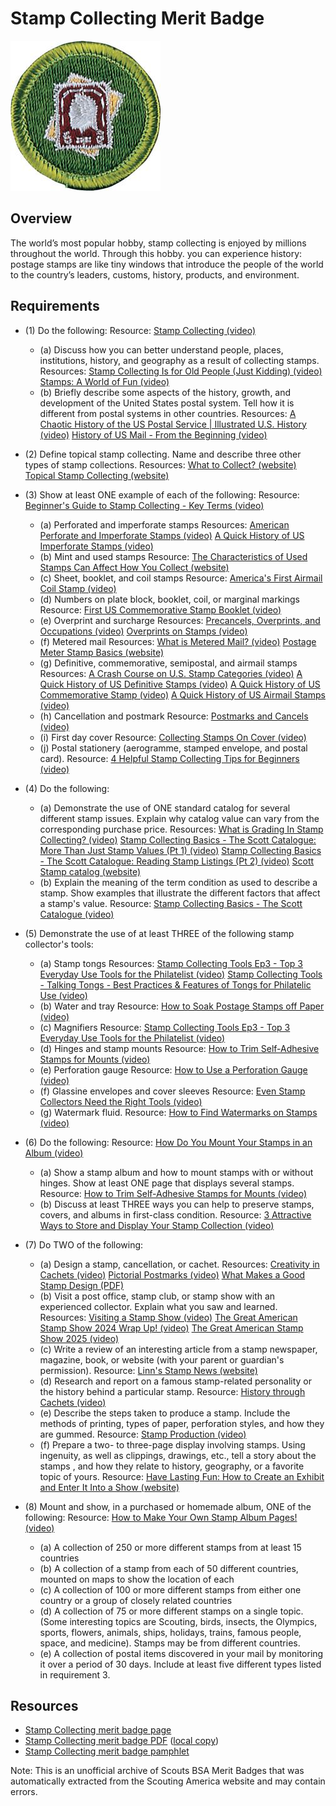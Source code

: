 

# Stamp Collecting Merit Badge

![Stamp Collecting Merit Badge](images/stamp-collecting-merit-badge.jpg)

## Overview



The world’s most popular hobby, stamp collecting is enjoyed by millions throughout the world. Through this hobby. you can experience history: postage stamps are like tiny windows that introduce the people of the world to the country’s leaders, customs, history, products, and environment.

## Requirements

* (1) Do the following: Resource:  [Stamp Collecting (video)](https://youtu.be/Bu6vw5qlO3M?si=2ly00w2ou8AHx4LO)
    * (a) Discuss how you can better understand people, places, institutions, history, and geography as a result of collecting stamps. Resources: [Stamp Collecting Is for Old People (Just Kidding) (video)](https://youtu.be/mp07V-_-lc0?si=qw61WgakvzvCy7sz) [Stamps: A World of Fun (video)](https://youtu.be/FRMsUTbLK4U?si=vFyVadEM1Zd9Ww75)
    * (b) Briefly describe some aspects of the history, growth, and development of the United States postal system. Tell how it is different from postal systems in other countries. Resources: [A Chaotic History of the US Postal Service | Illustrated U.S. History (video)](https://youtu.be/aZ9j5t25CaU?si=b2xn0FgNumDoiiNU) [History of US Mail - From the Beginning (video)](https://youtu.be/U8ioOqupzmo?si=UlX_1ztm7NDn3yyL)


* (2) Define topical stamp collecting.  Name and describe three other types of stamp collections. Resources:  [What to Collect? (website)](https://stamps.org/learn/getting-started/what-to-collect)  [Topical Stamp Collecting (website)](https://www.linns.com/content/collector-resources/collecting-basics/topical-stamp-collecting )
* (3) Show at least ONE example of each of the following: Resource:  [Beginner's Guide to Stamp Collecting - Key Terms (video)](https://youtu.be/Z4iqhT2yfN8?si=FuJGCx8crtaeEDeW)
    * (a) Perforated and imperforate stamps Resources: [American Perforate and Imperforate Stamps (video)](https://youtu.be/H1xxRY_ysR8?si=sLQR28tpc50LtyTS) [A Quick History of US Imperforate Stamps (video)](https://youtu.be/FFr1VyNHG6g?si=X1ERB1Hg0TjshndA)
    * (b) Mint and used stamps Resource: [The Characteristics of Used Stamps Can Affect How You Collect (website)](https://www.linns.com/news/postal-updates-page/stamp-collecting-basics/2014/july/the-characteristics-of-used-stamps-can-affect-how-you-collect.html)
    * (c) Sheet, booklet, and coil stamps Resource: [America's First Airmail Coil Stamp (video)](https://youtu.be/W-ZrlWDJM_s?si=BL_EPOHtnbxHbzEl)
    * (d) Numbers on plate block, booklet, coil, or marginal markings Resource: [First US Commemorative Stamp Booklet (video)](https://youtu.be/q16VF0GoEeM?si=Aqq-jz_Mw_EqLBt2)
    * (e) Overprint and surcharge Resources: [Precancels, Overprints, and Occupations (video)](https://youtube.com/shorts/_aGpp0N9XaM?si=AQmz7Hwg5H9wwxka) [Overprints on Stamps (video)](https://youtube.com/shorts/nKd9o-eGp20?si=h_FRvsJTYIFug4RO)
    * (f) Metered mail Resources: [What is Metered Mail? (video)](https://youtu.be/epE2ugDNbGE) [Postage Meter Stamp Basics (website)](https://www.meterstampsociety.com/basics/)
    * (g) Definitive, commemorative, semipostal, and airmail stamps Resources: [A Crash Course on U.S. Stamp Categories (video)](https://youtu.be/qVZm1aZlcHI?si=dPrhFCKwEd8dRCrl) [A Quick History of US Definitive Stamps (video)](https://youtu.be/_4Gu-yHkFuw?si=B-7AJXgbNPMkuSYr) [A Quick History of US Commemorative Stamp (video)](https://youtu.be/Djn6erAUtfM?si=wyNHfk67Z09ktc8Z) [A Quick History of US Airmail Stamps (video)](https://youtu.be/yrc5yk1sbOU?si=2wKly428qLgu8WK7)
    * (h) Cancellation and postmark Resource: [Postmarks and Cancels (video)](https://youtu.be/9i06SxrZ0tQ?si=l8SujsCw07O-5ymi)
    * (i) First day cover Resource: [Collecting Stamps On Cover (video)](https://youtu.be/7IHlZxJouGc?si=aC__tsUPMMKT9OOP)
    * (j) Postal stationery (aerogramme, stamped envelope, and postal card). Resource: [4 Helpful Stamp Collecting Tips for Beginners (video)](https://youtube.com/shorts/vdXeCjAFtng?si=4lDNQZtcCqOoyfgr)


* (4) Do the following:
    * (a) Demonstrate the use of ONE standard catalog for several different stamp issues. Explain why catalog value can vary from the corresponding purchase price. Resources: [What is Grading In Stamp Collecting? (video)](https://youtu.be/xlmqU1LOoAw?si=1uEac-awB-qJ8JjJ) [Stamp Collecting Basics - The Scott Catalogue: More Than Just Stamp Values (Pt 1) (video)](https://youtu.be/fjnm2Val5UQ?si=C_AUKlkD-vV9Nir3) [Stamp Collecting Basics - The Scott Catalogue: Reading Stamp Listings (Pt 2) (video)](https://youtu.be/_-m6ctmETJ8?si=6DamNPvgEw7dmThC) [Scott Stamp catalog (website)](https://www.amosadvantage.com/stamp-guides/understanding-the-scott-catalogue-listings?srsltid=AfmBOoqte-RSdjk3HCWRZaloAtUI6Paw1_kCOXQeFaMd4VOzwe-axbCh)
    * (b) Explain the meaning of the term condition as used to describe a stamp. Show examples that illustrate the different factors that affect a stamp's value. Resource: [Stamp Collecting Basics - The Scott Catalogue (video)](https://youtu.be/fjnm2Val5UQ?si=C_AUKlkD-vV9Nir3)


* (5) Demonstrate the use of at least THREE of the following stamp collector's tools:
    * (a) Stamp tongs Resources: [Stamp Collecting Tools Ep3 - Top 3 Everyday Use Tools for the Philatelist (video)](https://www.youtube.com/watch?v=d-Id1hb4F3I.) [Stamp Collecting Tools - Talking Tongs - Best Practices & Features of Tongs for Philatelic Use (video)](https://youtu.be/NWD7JyRKXj0?si=mACiqtjaYKMdNC5C)
    * (b) Water and tray Resource: [How to Soak Postage Stamps off Paper (video)](https://youtu.be/xbdFwdo7gW8?si=GiMrdGKX3twCE_rl)
    * (c) Magnifiers Resource: [Stamp Collecting Tools Ep3 - Top 3 Everyday Use Tools for the Philatelist (video)](https://www.youtube.com/watch?v=d-Id1hb4F3I.)
    * (d) Hinges and stamp mounts Resource: [How to Trim Self-Adhesive Stamps for Mounts (video)](https://youtu.be/_HT-sU7NHdI?si=X14V2fIh0yn2ndZd)
    * (e) Perforation gauge Resource: [How to Use a Perforation Gauge (video)](https://youtu.be/4hsQRQnEKqw?si=KuygYUWGMtP_szqj)
    * (f) Glassine envelopes and cover sleeves Resource: [Even Stamp Collectors Need the Right Tools (video)](https://www.linns.com/insights/even-stamp-collectors-need-the-right-tools-.html)
    * (g) Watermark fluid. Resource: [How to Find Watermarks on Stamps (video)](https://youtu.be/Ury0mawE7m4?si=ctCOkAPh6V_GB22X)


* (6) Do the following: Resource:  [How Do You Mount Your Stamps in an Album (video)](https://www.youtube.com/watch?v=WvQGoi62i9U)
    * (a) Show a stamp album and how to mount stamps with or without hinges. Show at least ONE page that displays several stamps. Resource: [How to Trim Self-Adhesive Stamps for Mounts (video)](https://youtu.be/_HT-sU7NHdI?si=X14V2fIh0yn2ndZd)
    * (b) Discuss at least THREE ways you can help to preserve stamps, covers, and albums in first-class condition. Resource: [3 Attractive Ways to Store and Display Your Stamp Collection (video)](https://youtu.be/i6sIwSc3jYs?si=UdDB47GrWSNvSdqa)


* (7) Do TWO of the following:
    * (a) Design a stamp, cancellation, or cachet. Resources: [Creativity in Cachets (video)](https://youtu.be/sz84x5n22wY?si=GpQuXf6hM3BWDrC8) [Pictorial Postmarks (video)](https://youtu.be/GW5b6RJpLCg?si=QmKSTvjWRPRmJncK) [What Makes a Good Stamp Design (PDF)](https://fws.gov/sites/default/files/documents/duck-stamp-what-makes-a-good-stamp-design.pdf)
    * (b) Visit a post office, stamp club, or stamp show with an experienced collector. Explain what you saw and learned. Resources: [Visiting a Stamp Show (video)](https://youtu.be/5bImEro1G30?si=nz4q-uxDtxbHqgXZ) [The Great American Stamp Show 2024 Wrap Up! (video)](https://youtu.be/Gtpcz8eCdSU?si=qkd88rX16c3iYwPv) [The Great American Stamp Show 2025 (video)](https://youtu.be/867c5dwUzp0?si=F9Lz9rgw2RRY3Zv1)
    * (c) Write a review of an interesting article from a stamp newspaper, magazine, book, or website (with your parent or guardian's permission). Resource: [Linn's Stamp News (website)](https://www.linns.com/)
    * (d) Research and report on a famous stamp-related personality or the history behind a particular stamp. Resource: [History through Cachets (video)](https://youtu.be/v-9uGTbE49w?si=lfIIkUTytsVgA5DT)
    * (e) Describe the steps taken to produce a stamp. Include the methods of printing, types of paper, perforation styles, and how they are gummed. Resource: [Stamp Production (video)](https://youtu.be/G7iAscgzEp4?si=98JeDgk8avgA00Ih)
    * (f) Prepare a two- to three-page display involving stamps. Using ingenuity, as well as clippings, drawings, etc., tell a story about the stamps , and how they relate to history, geography, or a favorite topic of yours. Resource: [Have Lasting Fun: How to Create an Exhibit and Enter It Into a Show (website)](https://www.linns.com/insights/have-lasting-fun--how-to-create-an-exhibit-and-enter-it-into-a-s.html)


* (8) Mount and show, in a purchased or homemade album, ONE of the following: Resource:  [How to Make Your Own Stamp Album Pages!  (video)](https://youtu.be/5N18BN6HZ4I?si=9QwToD12oZ0KVS5S)
    * (a) A collection of 250 or more different stamps from at least 15 countries
    * (b) A collection of a stamp from each of 50 different countries, mounted on maps to show the location of each
    * (c) A collection of 100 or more different stamps from either one country or a group of closely related countries
    * (d) A collection of 75 or more different stamps on a single topic. (Some interesting topics are Scouting, birds, insects, the Olympics, sports, flowers, animals, ships, holidays, trains, famous people, space, and medicine). Stamps may be from different countries.
    * (e) A collection of postal items discovered in your mail by monitoring it over a period of 30 days. Include at least five different types listed in requirement 3.




## Resources

- [Stamp Collecting merit badge page](https://www.scouting.org/merit-badges/stamp-collecting/)
- [Stamp Collecting merit badge PDF](https://filestore.scouting.org/filestore/Merit_Badge_ReqandRes/Pamphlets/Stamp%20Collecting.pdf) ([local copy](files/stamp-collecting-merit-badge.pdf))
- [Stamp Collecting merit badge pamphlet](https://www.scoutshop.org/stamp-collecting-merit-badge-pamphlet-662439.html)

Note: This is an unofficial archive of Scouts BSA Merit Badges that was automatically extracted from the Scouting America website and may contain errors.
